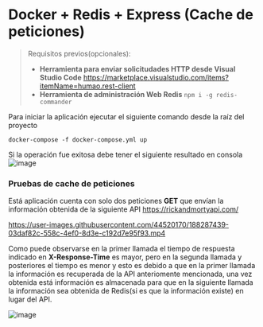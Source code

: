 # Docker + Redis + Express (Cache de peticiones)

> Requisitos previos(opcionales):
>
> - **Herramienta para enviar solicitudades HTTP desde Visual Studio Code** https://marketplace.visualstudio.com/items?itemName=humao.rest-client
> - **Herramienta de administración Web Redis** ```npm i -g redis-commander```

Para iniciar la aplicación ejecutar el siguiente comando desde la raíz del proyecto

```
docker-compose -f docker-compose.yml up
```

Si la operación fue exitosa debe tener el siguiente resultado en consola
![image](https://user-images.githubusercontent.com/44520170/188287359-ff78fca4-9040-436a-aa9d-6f907811133c.png)

### Pruebas de cache de peticiones

Está aplicación cuenta con solo dos peticiones **GET** que envían la información obtenida de la siguiente API https://rickandmortyapi.com/

https://user-images.githubusercontent.com/44520170/188287439-03daf82c-558c-4ef0-8d3e-c192d7e95f93.mp4

Como puede observarse en la primer llamada el tiempo de respuesta indicado en **X-Response-Time** es mayor, pero en la segunda llamada y posteriores
el tiempo es menor y esto es debido a que en la primer llamada la información es recuperada de la API anteriomente mencionada, una vez obtenida está
información es almacenada para que en la siguiente llamada la información sea obtenida de Redis(si es que la información existe) en lugar del API.

![image](https://user-images.githubusercontent.com/44520170/188287587-b243d523-33f6-469b-a98a-c38ea73b26fc.png)
 
